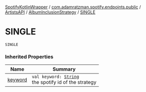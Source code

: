 [SpotifyKotlinWrapper](../../../index.md) / [com.adamratzman.spotify.endpoints.public](../../index.md) / [ArtistsAPI](../index.md) / [AlbumInclusionStrategy](index.md) / [SINGLE](./-s-i-n-g-l-e.md)

# SINGLE

`SINGLE`

### Inherited Properties

| Name | Summary |
|---|---|
| [keyword](keyword.md) | `val keyword: `[`String`](https://kotlinlang.org/api/latest/jvm/stdlib/kotlin/-string/index.html)<br>the spotify id of the strategy |
